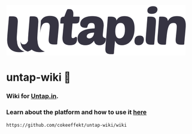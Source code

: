 ![](https://github.com/SharpMax/untap-wiki/blob/master/untap.logotype.png)

# untap-wiki 📖

### Wiki for [Untap.in](https://untap.in).

### Learn about the platform and how to use it [here](https://github.com/cokeeffekt/untap-wiki/wiki)

```
https://github.com/cokeeffekt/untap-wiki/wiki
```
